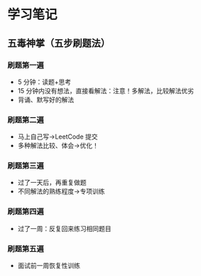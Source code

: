 # 学习笔记

## 五毒神掌（五步刷题法）

### 刷题第一遍

- 5 分钟：读题+思考
- 15 分钟内没有想法，直接看解法：注意！多解法，比较解法优劣
- 背诵、默写好的解法

### 刷题第二遍

- 马上自己写→LeetCode 提交
- 多种解法比较、体会→优化！

### 刷题第三遍

- 过了一天后，再重复做题
- 不同解法的熟练程度→专项训练

### 刷题第四遍

- 过了一周：反复回来练习相同题目

### 刷题第五遍

- 面试前一周恢复性训练
